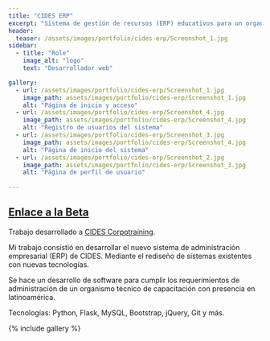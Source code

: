 ```yaml
---
title: "CIDES ERP"
excerpt: "Sistema de gestión de recursos (ERP) educativos para un organismo técnico de capacitación (OTEC)"
header:
  teaser: /assets/images/portfolio/cides-erp/Screenshot_1.jpg
sidebar:
  - title: "Role"    
    image_alt: "logo"
    text: "Desarrollador web"

gallery:
  - url: /assets/images/portfolio/cides-erp/Screenshot_1.jpg
    image_path: assets/images/portfolio/cides-erp/Screenshot_1.jpg
    alt: "Página de inicio y acceso"
  - url: /assets/images/portfolio/cides-erp/Screenshot_4.jpg
    image_path: assets/images/portfolio/cides-erp/Screenshot_4.jpg
    alt: "Registro de usuarios del sistema"
  - url: /assets/images/portfolio/cides-erp/Screenshot_3.jpg
    image_path: assets/images/portfolio/cides-erp/Screenshot_4.jpg
    alt: "Página de inicio del sistema"
  - url: /assets/images/portfolio/cides-erp/Screenshot_2.jpg
    image_path: assets/images/portfolio/cides-erp/Screenshot_3.jpg
    alt: "Página de perfil de usuario"
  
---
```


## [Enlace a la Beta](https://erp-test.cides.com/)

Trabajo desarrollado a [CIDES Corpotraining](https://www.cides.com/). 

Mi trabajo consistió en desarrollar el nuevo sistema de administración empresarial (ERP) de CIDES. Mediante el rediseño de sistemas existentes con nuevas tecnologías. 

Se hace un desarrollo de software para cumplir los requerimientos de administración de un organismo técnico de capacitación con presencia en latinoamérica. 

Tecnologías: Python, Flask, MySQL, Bootstrap, jQuery, Git y más. 

{% include gallery %}
